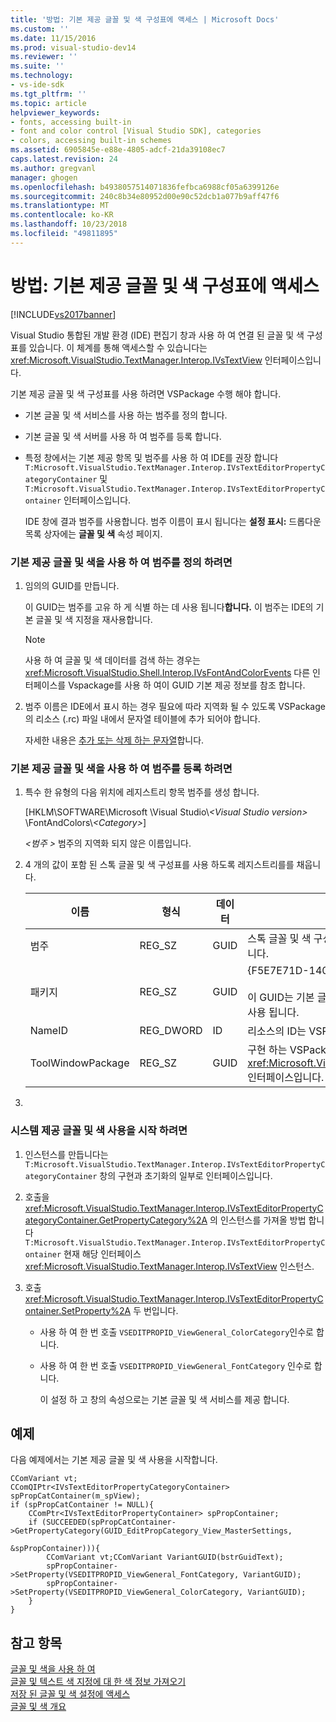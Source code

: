 ```yaml
---
title: '방법: 기본 제공 글꼴 및 색 구성표에 액세스 | Microsoft Docs'
ms.custom: ''
ms.date: 11/15/2016
ms.prod: visual-studio-dev14
ms.reviewer: ''
ms.suite: ''
ms.technology:
- vs-ide-sdk
ms.tgt_pltfrm: ''
ms.topic: article
helpviewer_keywords:
- fonts, accessing built-in
- font and color control [Visual Studio SDK], categories
- colors, accessing built-in schemes
ms.assetid: 6905845e-e88e-4805-adcf-21da39108ec7
caps.latest.revision: 24
ms.author: gregvanl
manager: ghogen
ms.openlocfilehash: b4938057514071836fefbca6988cf05a6399126e
ms.sourcegitcommit: 240c8b34e80952d00e90c52dcb1a077b9aff47f6
ms.translationtype: MT
ms.contentlocale: ko-KR
ms.lasthandoff: 10/23/2018
ms.locfileid: "49811895"
---
```

# <a name="how-to-access-the-built-in-fonts-and-color-scheme"></a>방법: 기본 제공 글꼴 및 색 구성표에 액세스
[!INCLUDE[vs2017banner](../includes/vs2017banner.md)]

Visual Studio 통합된 개발 환경 (IDE) 편집기 창과 사용 하 여 연결 된 글꼴 및 색 구성표를 있습니다. 이 체계를 통해 액세스할 수 있습니다는 <xref:Microsoft.VisualStudio.TextManager.Interop.IVsTextView> 인터페이스입니다.  
  
 기본 제공 글꼴 및 색 구성표를 사용 하려면 VSPackage 수행 해야 합니다.  
  
- 기본 글꼴 및 색 서비스를 사용 하는 범주를 정의 합니다.  
  
- 기본 글꼴 및 색 서버를 사용 하 여 범주를 등록 합니다.  
  
- 특정 창에서는 기본 제공 항목 및 범주를 사용 하 여 IDE를 권장 합니다 `T:Microsoft.VisualStudio.TextManager.Interop.IVsTextEditorPropertyCategoryContainer` 및 `T:Microsoft.VisualStudio.TextManager.Interop.IVsTextEditorPropertyContainer` 인터페이스입니다.  
  
  IDE 창에 결과 범주를 사용합니다. 범주 이름이 표시 됩니다는 **설정 표시:** 드롭다운 목록 상자에는 **글꼴 및 색** 속성 페이지.  
  
### <a name="to-define-a-category-using-built-in-fonts-and-colors"></a>기본 제공 글꼴 및 색을 사용 하 여 범주를 정의 하려면  
  
1. 임의의 GUID를 만듭니다.  
  
    이 GUID는 범주를 고유 하 게 식별 하는 데 사용 됩니다<strong>합니다.</strong> 이 범주는 IDE의 기본 글꼴 및 색 지정을 재사용합니다.  
  
   > [!NOTE]
   >  사용 하 여 글꼴 및 색 데이터를 검색 하는 경우는 <xref:Microsoft.VisualStudio.Shell.Interop.IVsFontAndColorEvents> 다른 인터페이스를 Vspackage를 사용 하 여이 GUID 기본 제공 정보를 참조 합니다.  
  
2. 범주 이름은 IDE에서 표시 하는 경우 필요에 따라 지역화 될 수 있도록 VSPackage의 리소스 (.rc) 파일 내에서 문자열 테이블에 추가 되어야 합니다.  
  
    자세한 내용은 [추가 또는 삭제 하는 문자열](http://msdn.microsoft.com/library/077077b4-0f4b-4633-92d6-60b321164cab)합니다.  
  
### <a name="to-register-a-category-using-built-in-fonts-and-colors"></a>기본 제공 글꼴 및 색을 사용 하 여 범주를 등록 하려면  
  
1.  특수 한 유형의 다음 위치에 레지스트리 항목 범주를 생성 합니다.  
  
     [HKLM\SOFTWARE\Microsoft \Visual Studio\\*\<Visual Studio version>* \FontAndColors\\*\<Category>*]  
  
     *\<범주 >* 범주의 지역화 되지 않은 이름입니다.  
  
2.  4 개의 값이 포함 된 스톡 글꼴 및 색 구성표를 사용 하도록 레지스트리를를 채웁니다.  
  
    |이름|형식|데이터|설명|  
    |----------|----------|----------|-----------------|  
    |범주|REG_SZ|GUID|스톡 글꼴 및 색 구성표를 포함 하는 범주를 식별 하는 임의의 GUID입니다.|  
    |패키지|REG_SZ|GUID|{F5E7E71D-1401-11D1-883B-0000F87579D2}<br /><br /> 이 GUID는 기본 글꼴 및 색 구성을 사용 하는 모든 Vspackage에서 사용 됩니다.|  
    |NameID|REG_DWORD|ID|리소스의 ID는 VSPackage에서 지역화할 수 있는 범주 이름입니다.|  
    |ToolWindowPackage|REG_SZ|GUID|구현 하는 VSPackage의 GUID는 <xref:Microsoft.VisualStudio.TextManager.Interop.IVsTextView> 인터페이스입니다.|  
  
3.  
  
### <a name="to-initiate-the-use-of-system-provided-fonts-and-colors"></a>시스템 제공 글꼴 및 색 사용을 시작 하려면  
  
1. 인스턴스를 만듭니다는 `T:Microsoft.VisualStudio.TextManager.Interop.IVsTextEditorPropertyCategoryContainer` 창의 구현과 초기화의 일부로 인터페이스입니다.  
  
2. 호출을 <xref:Microsoft.VisualStudio.TextManager.Interop.IVsTextEditorPropertyCategoryContainer.GetPropertyCategory%2A> 의 인스턴스를 가져올 방법 합니다 `T:Microsoft.VisualStudio.TextManager.Interop.IVsTextEditorPropertyContainer` 현재 해당 인터페이스 <xref:Microsoft.VisualStudio.TextManager.Interop.IVsTextView> 인스턴스.  
  
3. 호출 <xref:Microsoft.VisualStudio.TextManager.Interop.IVsTextEditorPropertyContainer.SetProperty%2A> 두 번입니다.  
  
   - 사용 하 여 한 번 호출 `VSEDITPROPID_ViewGeneral_ColorCategory`인수로 합니다.  
  
   - 사용 하 여 한 번 호출 `VSEDITPROPID_ViewGeneral_FontCategory` 인수로 합니다.  
  
     이 설정 하 고 창의 속성으로는 기본 글꼴 및 색 서비스를 제공 합니다.  
  
## <a name="example"></a>예제  
 다음 예제에서는 기본 제공 글꼴 및 색 사용을 시작합니다.  
  
```  
CComVariant vt;  
CComQIPtr<IVsTextEditorPropertyCategoryContainer> spPropCatContainer(m_spView);  
if (spPropCatContainer != NULL){  
    CComPtr<IVsTextEditorPropertyContainer> spPropContainer;  
    if (SUCCEEDED(spPropCatContainer->GetPropertyCategory(GUID_EditPropCategory_View_MasterSettings,   
                                                          &spPropContainer))){  
        CComVariant vt;CComVariant VariantGUID(bstrGuidText);  
        spPropContainer->SetProperty(VSEDITPROPID_ViewGeneral_FontCategory, VariantGUID);  
        spPropContainer->SetProperty(VSEDITPROPID_ViewGeneral_ColorCategory, VariantGUID);  
    }  
}  
```  
  
## <a name="see-also"></a>참고 항목  
 [글꼴 및 색을 사용 하 여](../extensibility/using-fonts-and-colors.md)   
 [글꼴 및 텍스트 색 지정에 대 한 색 정보 가져오기](../extensibility/getting-font-and-color-information-for-text-colorization.md)   
 [저장 된 글꼴 및 색 설정에 액세스](../extensibility/accessing-stored-font-and-color-settings.md)   
 [글꼴 및 색 개요](../extensibility/font-and-color-overview.md)

